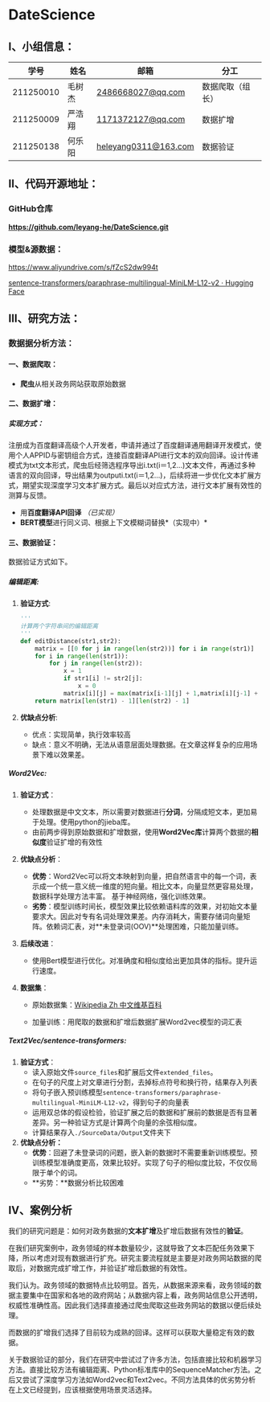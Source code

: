 # DateScience

## Ⅰ、小组信息：

| 学号      | 姓名   | 邮箱                 | 分工             |
| --------- | ------ | -------------------- | ---------------- |
| 211250010 | 毛树杰 | 2486668027@qq.com    | 数据爬取（组长） |
| 211250009 | 严浩翔 | 1171372127@qq.com    | 数据扩增         |
| 211250138 | 何乐阳 | heleyang0311@163.com | 数据验证         |

## Ⅱ、代码开源地址：

### GitHub仓库

**https://github.com/leyang-he/DateScience.git**

### 模型&源数据：

https://www.aliyundrive.com/s/fZcS2dw994t

[sentence-transformers/paraphrase-multilingual-MiniLM-L12-v2 · Hugging Face](https://huggingface.co/sentence-transformers/paraphrase-multilingual-MiniLM-L12-v2)

## Ⅲ、研究方法：

### 数据据分析方法：

#### 一、数据爬取：

- **爬虫**从相关政务网站获取原始数据

#### 二、数据扩增：

##### 实现方式：

注册成为百度翻译高级个人开发者，申请并通过了百度翻译通用翻译开发模式，使用个人APPID与密钥组合方式，连接百度翻译API进行文本的双向回译。设计传递模式为txt文本形式，爬虫后经筛选程序导出i.txt(i＝1,2...)文本文件，再通过多种语言的双向回译，导出结果为outputi.txt(i＝1,2...)，后续将进一步优化文本扩展方式，期望实现深度学习文本扩展方式。最后以对应式方法，进行文本扩展有效性的测算与反馈。

- 用**百度翻译API回译** *（已实现）*
- **BERT模型**进行同义词、根据上下文模糊词替换*（实现中）*

#### 三、数据验证：

数据验证方式如下。

##### 编辑距离:

1. **验证方式**:

   ```python
   '''
   计算两个字符串间的编辑距离
   '''
   def editDistance(str1,str2):
       matrix = [[0 for j in range(len(str2))] for i in range(str1)]
       for i in range(len(str1)):
           for j in range(len(str2)):
               x = 1
               if str1[i] != str2[j]:
                   x = 0
               matrix[i][j] = max(matrix[i-1][j] + 1,matrix[i][j-1] + 1,matrix[i-1][j-1] + x)
       return matrix[len(str1) - 1][len(str2) - 1]
   ```

2. **优缺点分析**:

   - 优点：实现简单，执行效率较高
   - 缺点：意义不明确，无法从语意层面处理数据。在文章这样复杂的应用场景下难以效果差。

##### Word2Vec:

1. **验证方式**：

   - 处理数据是中文文本，所以需要对数据进行**分词**，分隔成短文本，更加易于处理。使用python的jieba库。
   - 由前两步得到原始数据和扩增数据，使用**Word2Vec库**计算两个数据的**相似度**验证扩增的有效性

2. **优缺点分析**：

   - **优势**：Word2Vec可以将文本映射到向量，把自然语言中的每一个词，表示成一个统一意义统一维度的短向量。相比文本，向量显然更容易处理，数据科学处理方法丰富。	基于神经网络，强化训练效果。
   - **劣势**：模型训练时间长，模型效果比较依赖语料库的效果，对初始文本量要求大。因此对专有名词处理效果差。内存消耗大，需要存储词向量矩阵。依赖词汇表，对**未登录词(OOV)**处理困难，只能加量训练。

3. **后续改进**：

   - 使用Bert模型进行优化。对准确度和相似度给出更加具体的指标。提升运行速度。

4. **数据集**：

   - 原始数据集：[Wikipedia Zh 中文维基百科](https://zh.m.wikipedia.org/zh-hans/%E8%AF%AD%E6%96%99%E5%BA%93)

   - 加量训练：用爬取的数据和扩增后数据扩展Word2vec模型的词汇表


##### Text2Vec/sentence-transformers:

1. **验证方式**：
   - 读入原始文件`source_files`和扩展后文件`extended_files`。
   - 在句子的尺度上对文章进行分割，去掉标点符号和换行符，结果存入列表
   - 将句子嵌入预训练模型`sentence-transformers/paraphrase-multilingual-MiniLM-L12-v2`，得到句子的向量表
   - 运用双总体的假设检验，验证扩展之后的数据和扩展前的数据是否有显著差异。另一种验证方式是计算两个向量的余弦相似度。
   - 计算结果存入`./SourceData/Output`文件夹下
2. **优缺点分析：**
   - **优势**：回避了未登录词的问题，嵌入新的数据时不需要重新训练模型。预训练模型准确度更高，效果比较好。实现了句子的相似度比较，不仅仅局限于单个的词。
   - **劣势：**数据分析比较困难

## Ⅳ、案例分析

我们的研究问题是：如何对政务数据的**文本扩增**及扩增后数据有效性的**验证**。

在我们研究案例中，政务领域的样本数量较少，这就导致了文本匹配任务效果下降，所以考虑对现有数据进行扩充。研究主要流程就是主要是对政务网站数据的爬取后，对数据完成扩增工作，并验证扩增后数据的有效性。

我们认为。政务领域的数据特点比较明显。首先，从数据来源来看，政务领域的数据主要集中在国家和各地的政府网站；从数据内容上看，政务网站信息公开透明，权威性准确性高。因此我们选择直接通过爬虫爬取这些政务网站的数据以便后续处理。

而数据的扩增我们选择了目前较为成熟的回译。这样可以获取大量稳定有效的数据。

关于数据验证的部分，我们在研究中尝试过了许多方法，包括直接比较和机器学习方法。直接比较方法有编辑距离、Python标准库中的SequenceMatcher方法。之后又尝试了深度学习方法如Word2vec和Text2vec。不同方法具体的优劣势分析在上文已经提到，应该根据使用场景灵活选择。









